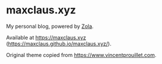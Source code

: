 # maxclaus.xyz

My personal blog, powered by [Zola](https://www.getzola.com).

Available at https://maxclaus.xyz (https://maxclaus.github.io/maxclaus.xyz/).

Original theme copied from https://www.vincentprouillet.com.
